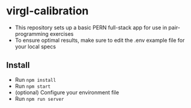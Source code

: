 # virgl-calibration
- This repository sets up a basic PERN full-stack app for use in pair-programming exercises
- To ensure optimal results, make sure to edit the .env example file for your local specs

## Install
- Run `npm install`
- Run `npm start`
- (optional) Configure your environment file
- Run `npm run server`
